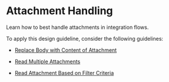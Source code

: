 <!-- loioe330378792e1466b8b0cac9ce48f59d2 -->

# Attachment Handling

Learn how to best handle attachments in integration flows.

To apply this design guideline, consider the following guidelines:

-   [Replace Body with Content of Attachment](replace-body-with-content-of-attachment-14e6810.md)

-   [Read Multiple Attachments](read-multiple-attachments-4b2f07f.md)

-   [Read Attachment Based on Filter Criteria](read-attachment-based-on-filter-criteria-f7f513f.md)


